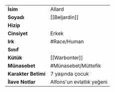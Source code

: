 |  |  |
|---|---|
| **İsim** | Allard|
| **Soyadı** | [[Beljardin]]|
| **Hizip** | |
| **Cinsiyet** | Erkek|
| **Irk** | #Race/Human|
| **Sınıf** | |
| **Kütük** | [[Warbonter]]|
| **Münasebet** | #Münasebet/Müttefik|
| **Karakter Betimi** | 7 yaşında çocuk|
| **İlave Notlar** | Alfons'un evlatlık yeğeni|
